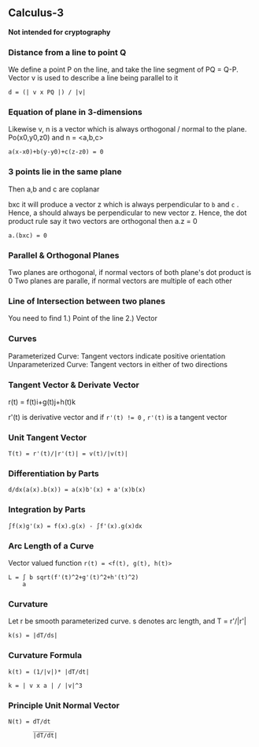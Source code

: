 ## Calculus-3
**Not intended for cryptography**


### Distance from a line to point Q

We define a point P on the line, and take the line segment of PQ = Q-P. Vector v is used to describe a line being parallel to it

```
d = (| v x PQ |) / |v|
```

### Equation of plane in 3-dimensions
Likewise v, n is a vector which is always orthogonal / normal to the plane. Po(x0,y0,z0) and n = <a,b,c>
```
a(x-x0)+b(y-y0)+c(z-z0) = 0
```

### 3 points lie in the same plane
Then a,b and c are coplanar

bxc it will produce a vector z which is always perpendicular to `b` and `c` . Hence, a should always be perpendicular to new vector z. Hence, the dot product rule say it two vectors are orthogonal then a.z = 0
```
a.(bxc) = 0 
```

### Parallel & Orthogonal Planes
Two planes are orthogonal, if normal vectors of both plane's dot product is 0
Two planes are paralle, if normal vectors are multiple of each other

### Line of Intersection between two planes
You need to find 
1.) Point of the line
2.) Vector

### Curves
Parameterized Curve: Tangent vectors indicate positive orientation
Unparameterized Curve: Tangent vectors in either of two directions

### Tangent Vector & Derivate Vector
r(t) = f(t)i+g(t)j+h(t)k

r'(t) is derivative vector
and if `r'(t) != 0` , `r'(t)` is a tangent vector

### Unit Tangent Vector
```
T(t) = r'(t)/|r'(t)| = v(t)/|v(t)|
```

### Differentiation by Parts
```
d/dx(a(x).b(x)) = a(x)b'(x) + a'(x)b(x)
```

### Integration by Parts
```
∫f(x)g'(x) = f(x).g(x) - ∫f'(x).g(x)dx
```

### Arc Length of a Curve

Vector valued function `r(t) = <f(t), g(t), h(t)>`
```
L = ∫ b sqrt(f'(t)^2+g'(t)^2+h'(t)^2)
    a
```

### Curvature
Let r be smooth parameterized curve. s denotes arc length, and T = r'/|r'|
```
k(s) = |dT/ds|
```

### Curvature Formula
```
k(t) = (1/|v|)* |dT/dt|
```

```
k = | v x a | / |v|^3
```

### Principle Unit Normal Vector
```
N(t) = dT/dt
       ______
       |dT/dt|
```

